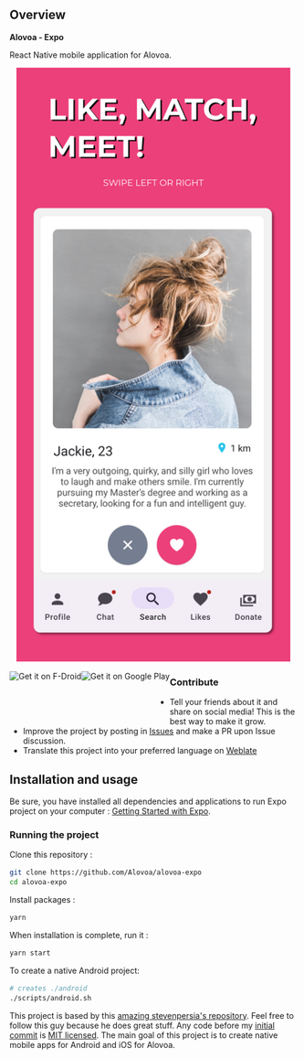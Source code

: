 ## Overview

**Alovoa - Expo**

React Native mobile application for Alovoa.

<p align="center">
<img src="https://raw.githubusercontent.com/Alovoa/alovoa-expo/master/fastlane/metadata/android/en-US/images/phoneScreenshots/p1.png" width="480">
</p>

<p align="center">
<a href="https://f-droid.org/packages/com.alovoa.expo/"><img style="float:left" src="https://fdroid.gitlab.io/artwork/badge/get-it-on.png" alt="Get it on F-Droid" height="80"></a>
<a href="https://play.google.com/store/apps/details?id=com.alovoa.expo"><img style="float:left" src="https://play.google.com/intl/en_us/badges/images/generic/en-play-badge.png" alt="Get it on Google Play" height="80"></a>
</p>

### Contribute

- Tell your friends about it and share on social media! This is the best way to make it grow.
- Improve the project by posting in [Issues](https://github.com/Alovoa/alovoa-expo/issues) and make a PR upon Issue discussion.
- Translate this project into your preferred language on [Weblate](https://hosted.weblate.org/projects/alovoa-expo/alovoa-expo/)

## Installation and usage

Be sure, you have installed all dependencies and applications to run Expo project on your computer : [Getting Started with Expo](https://docs.expo.io/get-started/installation/).

### Running the project

Clone this repository :

```bash
git clone https://github.com/Alovoa/alovoa-expo
cd alovoa-expo
```

Install packages :

```bash
yarn
```

When installation is complete, run it :

```bash
yarn start
```

To create a native Android project:

```bash
# creates ./android
./scripts/android.sh
```

This project is based by this [amazing stevenpersia's repository](https://github.com/stevenpersia/tinder-expo). Feel free to follow this guy because he does great stuff. Any code before my [initial commit](https://github.com/Alovoa/alovoa-expo/commit/5b4acdfbd1f54b46d65ffffb1c8e98fb0eff246a) is [MIT licensed](https://github.com/Alovoa/alovoa-expo/blob/master/LICENSE_old). The main goal of this project is to create native mobile apps for Android and iOS for Alovoa.
